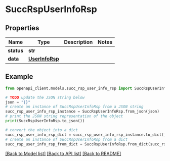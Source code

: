 # SuccRspUserInfoRsp


## Properties

Name | Type | Description | Notes
------------ | ------------- | ------------- | -------------
**status** | **str** |  | 
**data** | [**UserInfoRsp**](UserInfoRsp.md) |  | 

## Example

```python
from openapi_client.models.succ_rsp_user_info_rsp import SuccRspUserInfoRsp

# TODO update the JSON string below
json = "{}"
# create an instance of SuccRspUserInfoRsp from a JSON string
succ_rsp_user_info_rsp_instance = SuccRspUserInfoRsp.from_json(json)
# print the JSON string representation of the object
print(SuccRspUserInfoRsp.to_json())

# convert the object into a dict
succ_rsp_user_info_rsp_dict = succ_rsp_user_info_rsp_instance.to_dict()
# create an instance of SuccRspUserInfoRsp from a dict
succ_rsp_user_info_rsp_from_dict = SuccRspUserInfoRsp.from_dict(succ_rsp_user_info_rsp_dict)
```
[[Back to Model list]](../README.md#documentation-for-models) [[Back to API list]](../README.md#documentation-for-api-endpoints) [[Back to README]](../README.md)


